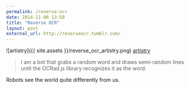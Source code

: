 ```yaml
---
permalink: /reverse-ocr
date: 2014-11-06 13:59
title: "Reverse OCR"
layout: post
external_url: http://reverseocr.tumblr.com/
---
```


![artistry]({{ site.assets }}/reverse_ocr_artistry.png)
[artistry](http://reverseocr.tumblr.com/post/101856314723/artistry)

>I am a bot that grabs a random word and draws semi-random lines until the OCRad.js library recognizes it as the word.

Robots see the world quite differently from us.
